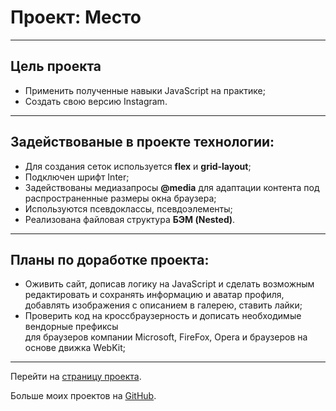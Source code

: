 # Проект: Место
------  

## Цель проекта  
* Применить полученные навыки JavaScript на практике;
* Создать свою версию Instagram.
------  

## Задействованые в проекте технологии:
* Для создания сеток используется **flex** и **grid-layout**;  
* Подключен шрифт Inter;
* Задействованы медиазапросы **@media** для адаптации контента под распространенные размеры окна браузера;
* Используются псевдоклассы, псевдоэлементы;
* Реализована файловая структура **БЭМ (Nested)**.  
------

## Планы по доработке проекта:
* Оживить сайт, дописав логику на JavaScript и сделать возможным редактировать и сохранять информацию и аватар профиля, добавлять изображения с описанием в галерею, ставить лайки;
* Проверить код на кроссбраузерность и дописать необходимые вендорные префиксы  
для браузеров компании Microsoft, FireFox, Opera и браузеров на основе движка WebKit;
------

Перейти на [страницу проекта](https://sergeyladorski.github.io/mesto/).

Больше моих проектов на [GitHub](https://github.com/sergeyladorski).
